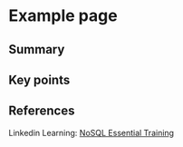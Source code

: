 # Example page



## Summary



## Key points


## References

Linkedin Learning: [NoSQL Essential Training](https://www.linkedin.com/learning/nosql-essential-training/get-to-know-nosql)